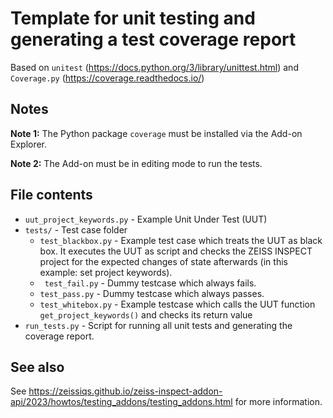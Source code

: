 # Template for unit testing and generating a test coverage report

Based on `unitest` (https://docs.python.org/3/library/unittest.html) and `Coverage.py` (https://coverage.readthedocs.io/)

## Notes

**Note 1:** The Python package `coverage` must be installed via the Add-on Explorer. 

**Note 2:** The Add-on must be in editing mode to run the tests.


## File contents
- `uut_project_keywords.py` - Example Unit Under Test (UUT)
- `tests/` - Test case folder
   - `test_blackbox.py` - Example test case which treats the UUT as black box. It executes the UUT as script and checks the ZEISS INSPECT project for the expected changes of state afterwards (in this example: set project keywords).
   - ` test_fail.py` - Dummy testcase which always fails.
   - `test_pass.py` - Dummy testcase which always passes.
   - `test_whitebox.py` - Example testcase which calls the UUT function `get_project_keywords()` and checks its return value
- `run_tests.py` - Script for running all unit tests and generating the coverage report.

## See also
See https://zeissiqs.github.io/zeiss-inspect-addon-api/2023/howtos/testing_addons/testing_addons.html for more information.


